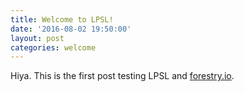 ```yaml
---
title: Welcome to LPSL!
date: '2016-08-02 19:50:00'
layout: post
categories: welcome
---
```

Hiya. This is the first post testing LPSL and [forestry.io](http://forestry.io).
